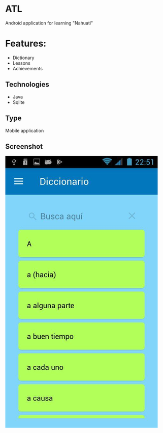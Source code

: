 # ATL
Android application for learning "Nahuatl"

# Features:
- Dictionary
- Lessons
- Achievements

## Technologies

- Java
- Sqlite

## Type

Mobile application

## Screenshot

![Cloropeth-Map](/app/src/main/app.jpeg)


